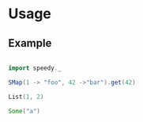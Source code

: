 # Usage

## Example

```scala mdoc

import speedy._

SMap(1 -> "foo", 42 ->"bar").get(42)

List(1, 2)

Some("a")

```
